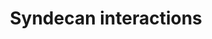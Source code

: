---
annotations:
- id: PW:0000659
  parent: signaling pathway
  type: Pathway Ontology
  value: syndecan signaling pathway
authors:
- ReactomeTeam
- Anwesha
- Fehrhart
description: Syndecans are type I transmembrane proteins, with an N-terminal ectodomain
  that contains several consensus sequences for glycosaminoglycan (GAG) attachment
  and a short C-terminal cytoplasmic domain. Syndecan-1 and -3 GAG attachment sites
  occur in two distinct clusters, one near the N-terminus and the other near the membrane-attachment
  site, separated by a proline and threonine-rich 'spacer'. Syndecan ectodomain sequences
  are poorly conserved in the family and between species, but the transmembrane and
  cytoplasmic domains are highly conserved. Syndecan-1 and -3 form a subfamily. Syndecan
  core proteins form dimers (Choi et al. 2007) and at least syndecan-3 and -4 form
  oligomers (Asundi & Carey 1995, Shin et al. 2012).  Syndecan-1 is the major syndecan
  of epithelial cells including vascular endothelium. Syndecan-2 is present mostly
  in mesenchymal, neuronal and smooth muscle cells. Syndecan-3 is the major syndecan
  of the nervous system, while syndecan-4 is ubiquitously expressed but at lower levels
  than the other syndecans (refs in Alexopoulou et al. 2007). The core syndecan protein
  has three to five heparan sulfate or chondroitin sulfate chains, which interact
  with a variety of ligands including fibroblast growth factors, vascular endothelial
  growth factor, transforming growth factor-beta, fibronectin, collagen, vitronectin
  and several integrins. Syndecans may act as integrin coreceptors. Interactions between
  fibronectin and syndecans are modulated by tenascin-C.   Syndecans bind a wide variety
  of soluble and insoluble ligands, inckluding extracellular matrix components, cell
  adhesion molecules, growth factors, cytokines, and proteinases. As the cleaved ectodomains
  of syndecans retain the ability to bind ligands, ectodomain shedding is a mechanism
  for releasing soluble effectors that may compete for ligands with their cell-bound
  counterparts (Kainulainen et al. 1998). Shed  ectodomains are found in inflammatory
  fluids (Subramanian et al. 1997) and may induce the proliferation of cancer cells
  (Maeda et al. 2004).   View original pathway at [http://www.reactome.org/PathwayBrowser/#DIAGRAM=3000170
  Reactome].
last-edited: 2021-01-25
organisms:
- Homo sapiens
redirect_from:
- /index.php/Pathway:WP2787
- /instance/WP2787
revision: null
schema-jsonld:
- '@context': https://schema.org/
  '@id': https://wikipathways.github.io/pathways/WP2787.html
  '@type': Dataset
  creator:
    '@type': Organization
    name: WikiPathways
  description: Syndecans are type I transmembrane proteins, with an N-terminal ectodomain
    that contains several consensus sequences for glycosaminoglycan (GAG) attachment
    and a short C-terminal cytoplasmic domain. Syndecan-1 and -3 GAG attachment sites
    occur in two distinct clusters, one near the N-terminus and the other near the
    membrane-attachment site, separated by a proline and threonine-rich 'spacer'.
    Syndecan ectodomain sequences are poorly conserved in the family and between species,
    but the transmembrane and cytoplasmic domains are highly conserved. Syndecan-1
    and -3 form a subfamily. Syndecan core proteins form dimers (Choi et al. 2007)
    and at least syndecan-3 and -4 form oligomers (Asundi & Carey 1995, Shin et al.
    2012).  Syndecan-1 is the major syndecan of epithelial cells including vascular
    endothelium. Syndecan-2 is present mostly in mesenchymal, neuronal and smooth
    muscle cells. Syndecan-3 is the major syndecan of the nervous system, while syndecan-4
    is ubiquitously expressed but at lower levels than the other syndecans (refs in
    Alexopoulou et al. 2007). The core syndecan protein has three to five heparan
    sulfate or chondroitin sulfate chains, which interact with a variety of ligands
    including fibroblast growth factors, vascular endothelial growth factor, transforming
    growth factor-beta, fibronectin, collagen, vitronectin and several integrins.
    Syndecans may act as integrin coreceptors. Interactions between fibronectin and
    syndecans are modulated by tenascin-C.   Syndecans bind a wide variety of soluble
    and insoluble ligands, inckluding extracellular matrix components, cell adhesion
    molecules, growth factors, cytokines, and proteinases. As the cleaved ectodomains
    of syndecans retain the ability to bind ligands, ectodomain shedding is a mechanism
    for releasing soluble effectors that may compete for ligands with their cell-bound
    counterparts (Kainulainen et al. 1998). Shed  ectodomains are found in inflammatory
    fluids (Subramanian et al. 1997) and may induce the proliferation of cancer cells
    (Maeda et al. 2004).   View original pathway at [http://www.reactome.org/PathwayBrowser/#DIAGRAM=3000170
    Reactome].
  keywords:
  - (4):TGFB1
  - (alpha6beta4)
  - 4:VTN
  - ACTN1
  - 'ACTN1 '
  - CASK
  - 'CASK '
  - 'Collagen V '
  - 'Collagen type I fibril '
  - 'Collagen type III fibril '
  - Collagen types I,
  - 'DAG '
  - FGF2(10-155)
  - 'FGF2(10-155) '
  - Fibronectin matrix
  - 'Fibronectin matrix '
  - 'HS(1)-SDC1 '
  - 'HS(1)-SDC2 '
  - 'HS(1)-SDC3 '
  - 'HS(1)-SDC4 '
  - 'HS(2)-SDC1 '
  - 'HS(2)-SDC2 '
  - 'HS(2)-SDC3 '
  - 'HS(2)-SDC4 '
  - 'HS(3)-SDC1 '
  - 'HS(3)-SDC2 '
  - 'HS(3)-SDC3 '
  - 'HS(3)-SDC4 '
  - 'HS(4)-SDC1 '
  - 'HS(4)-SDC2 '
  - 'HS(4)-SDC3 '
  - 'HS(4)-SDC4 '
  - 'HS(5)-SDC1 '
  - 'HS(5)-SDC2 '
  - 'HS(5)-SDC3 '
  - 'HS(5)-SDC4 '
  - 'HS(6)-SDC1 '
  - 'HS(6)-SDC2 '
  - 'HS(6)-SDC3 '
  - 'HS(6)-SDC4 '
  - III, V
  - 'ITGA2 '
  - 'ITGA6(24-1130) '
  - 'ITGAV(31-1048) '
  - 'ITGB1 '
  - 'ITGB3 '
  - 'ITGB4 '
  - 'ITGB5 '
  - Integrin
  - Integrin alphaVbeta3
  - Integrin alphaVbeta5
  - PI(4,5)P2
  - 'PI(4,5)P2 '
  - 'PRKCA '
  - Protein Kinase C,
  - SDC1, 2, 4, (3)
  - SDC1,2,4,(3):FGF2
  - Syndecan-1
  - 'Syndecan-1 '
  - Syndecan-1, 2 &
  - Syndecan-1:Collagen
  - Syndecan-1:Fibronectin matrix
  - Syndecan-1:Integrin
  - Syndecan-1:THBS1
  - Syndecan-2
  - 'Syndecan-2 '
  - Syndecan-2:CASK
  - Syndecan-2:TRAPPC4
  - Syndecan-3
  - 'Syndecan-3 '
  - Syndecan-4
  - 'Syndecan-4 '
  - Syndecan-4:ACTN1
  - Syndecan-4:PI(4,5)P2
  - Syndecan-4:PI(4,5)P2:Protein kinase C, alpha type:DAG
  - Syndecans 1, 2 & 4
  - Syndecans 2,
  - Syndecans 2, (4)
  - TGFB1
  - 'TGFB1 '
  - THBS1
  - 'THBS1 '
  - TNC
  - 'TNC '
  - TNC:Syndecan-3
  - TRAPPC4
  - 'TRAPPC4 '
  - VTN
  - 'VTN '
  - 'alpha type: DAG'
  - alpha2beta1
  - alpha2beta1,
  - alphaVbeta3
  - alphaVbeta5
  - types I, III, V
  license: CC0
  name: Syndecan interactions
seo: CreativeWork
title: Syndecan interactions
wpid: WP2787
---
